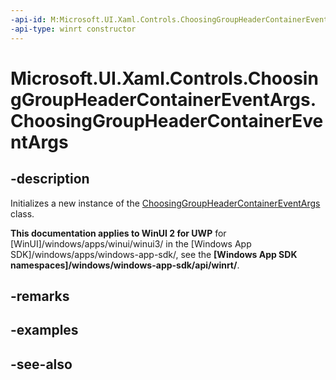 ```yaml
---
-api-id: M:Microsoft.UI.Xaml.Controls.ChoosingGroupHeaderContainerEventArgs.#ctor
-api-type: winrt constructor
---
```


<!-- Method syntax
public ChoosingGroupHeaderContainerEventArgs()
-->

# Microsoft.UI.Xaml.Controls.ChoosingGroupHeaderContainerEventArgs.ChoosingGroupHeaderContainerEventArgs

## -description
Initializes a new instance of the [ChoosingGroupHeaderContainerEventArgs](choosinggroupheadercontainereventargs.md) class.

**This documentation applies to WinUI 2 for UWP** for [WinUI]/windows/apps/winui/winui3/ in the [Windows App SDK]/windows/apps/windows-app-sdk/, see the **[Windows App SDK namespaces]/windows/windows-app-sdk/api/winrt/**.

## -remarks

## -examples

## -see-also

